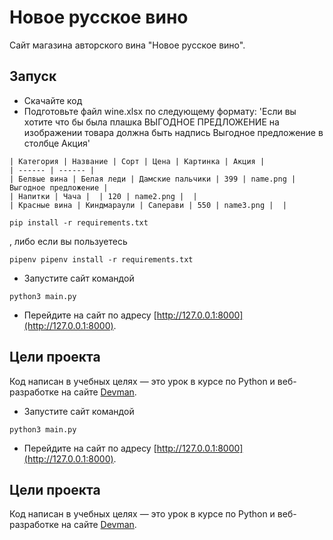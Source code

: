 # Новое русское вино

Сайт магазина авторского вина "Новое русское вино".

## Запуск

- Скачайте код
- Подготовьте файл wine.xlsx по следующему формату:
'Если вы хотите что бы была плашка ВЫГОДНОЕ ПРЕДЛОЖЕНИЕ на изображении товара должна быть надпись Выгодное предложение в столбце Акция'
```
| Категория | Название | Сорт | Цена | Картинка | Акция |
| ------ | ------ |
| Белвые вина | Белая леди | Дамские пальчики | 399 | name.png | Выгодное предложение |
| Напитки | Чача |  | 120 | name2.png |  |
| Красные вина | Киндмараули | Саперави | 550 | name3.png |  |
```

```
pip install -r requirements.txt
```
, либо если вы пользуетесь
```
pipenv pipenv install -r requirements.txt
```
- Запустите сайт командой
```
python3 main.py
```
- Перейдите на сайт по адресу [http://127.0.0.1:8000](http://127.0.0.1:8000).

## Цели проекта

Код написан в учебных целях — это урок в курсе по Python и веб-разработке на сайте [Devman](https://dvmn.org).
- Запустите сайт командой
```
python3 main.py
```
- Перейдите на сайт по адресу [http://127.0.0.1:8000](http://127.0.0.1:8000).

## Цели проекта

Код написан в учебных целях — это урок в курсе по Python и веб-разработке на сайте [Devman](https://dvmn.org).
